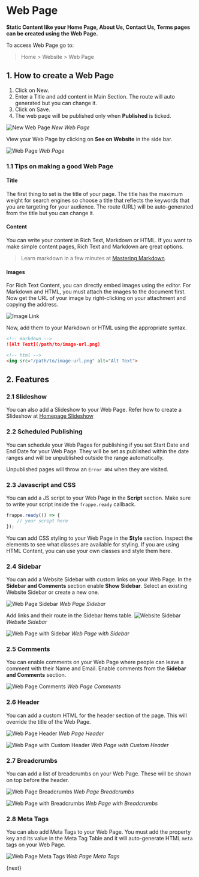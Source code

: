 <!-- add-breadcrumbs -->
# Web Page

**Static Content like your Home Page, About Us, Contact Us, Terms pages can be created using the Web Page.**

To access Web Page go to:

> Home > Website > Web Page

## 1. How to create a Web Page

1. Click on New.
1. Enter a Title and add content in Main Section. The route will auto generated
   but you can change it.
1. Click on Save.
1. The web page will be published only when **Published** is ticked.

![New Web Page](/docs/assets/img/website/new-web-page.png)
*New Web Page*

View your Web Page by clicking on **See on Website** in the side bar.

![Web Page](/docs/assets/img/website/web-page.png)
*Web Page*

### 1.1 Tips on making a good Web Page

####  Title

The first thing to set is the title of your page. The title has the maximum
weight for search engines so choose a title that reflects the keywords that you
are targeting for your audience. The route (URL) will be auto-generated from the title
but you can change it.

#### Content

You can write your content in Rich Text, Markdown or HTML. If you want to make
simple content pages, Rich Text and Markdown are great options.

> Learn markdown in a few minutes at [Mastering Markdown](https://guides.github.com/features/mastering-markdown/).

#### Images

For Rich Text Content, you can directly embed images using the editor.
For Markdown and HTML, you must attach the images to the document first.
Now get the URL of your image by right-clicking on your attachment and copying
the address.

![Image Link](/docs/assets/img/website/get-image-link.png)

Now, add them to your Markdown or HTML using the appropriate syntax.

```md
<!-- markdown -->
![Alt Text](/path/to/image-url.png)

<!-- html -->
<img src="/path/to/image-url.png" alt="Alt Text">
```

## 2. Features

### 2.1 Slideshow

You can also add a Slideshow to your Web Page. Refer how to create a Slideshow
at [Homepage Slideshow](/docs/user/manual/en/website/homepage#22-homepage-slideshow)

### 2.2 Scheduled Publishing

You can schedule your Web Pages for publishing if you set Start Date and End
Date for your Web Page. They will be set as published within the date ranges and
will be unpublished outside the range automatically.

Unpublished pages will throw an `Error 404` when they are visited.

### 2.3 Javascript and CSS

You can add a JS script to your Web Page in the **Script** section. Make sure to
write your script inside the `frappe.ready` callback.

```js
frappe.ready(() => {
	// your script here
});
```

You can add CSS styling to your Web Page in the **Style** section. Inspect the
elements to see what classes are available for styling. If you are using HTML
Content, you can use your own classes and style them here.

### 2.4 Sidebar

You can add a Website Sidebar with custom links on your Web Page. In the
**Sidebar and Comments** section enable **Show Sidebar**. Select an existing
Website Sidebar or create a new one.

![Web Page Sidebar](/docs/assets/img/website/web-page-sidebar.png)
*Web Page Sidebar*

Add links and their route in the Sidebar Items table.
![Website Sidebar](/docs/assets/img/website/new-website-sidebar.png)
*Website Sidebar*

![Web Page with Sidebar](/docs/assets/img/website/web-page-with-sidebar.png)
*Web Page with Sidebar*

### 2.5 Comments

You can enable comments on your Web Page where people can leave a comment with
their Name and Email. Enable comments from the **Sidebar and Comments** section.

![Web Page Comments](/docs/assets/img/website/web-page-comments.gif)
*Web Page Comments*

### 2.6 Header

You can add a custom HTML for the header section of the page. This will override
the title of the Web Page.

![Web Page Header](/docs/assets/img/website/web-page-header.png)
*Web Page Header*

![Web Page with Custom Header](/docs/assets/img/website/web-page-with-custom-header.png)
*Web Page with Custom Header*

### 2.7 Breadcrumbs

You can add a list of breadcrumbs on your Web Page. These will be shown on top
before the header.

![Web Page Breadcrumbs](/docs/assets/img/website/web-page-breadcrumbs.png)
*Web Page Breadcrumbs*

![Web Page with Breadcrumbs](/docs/assets/img/website/web-page-with-breadcrumbs.png)
*Web Page with Breadcrumbs*

### 2.8 Meta Tags

You can also add Meta Tags to your Web Page. You must add the property key and
its value in the Meta Tag Table and it will auto-generate HTML `meta` tags on
your Web Page.

![Web Page Meta Tags](/docs/assets/img/website/web-page-meta-tags.gif)
*Web Page Meta Tags*

{next}
